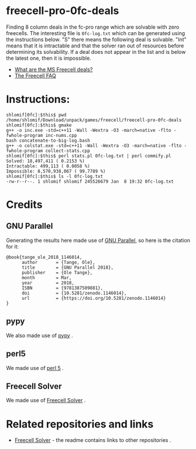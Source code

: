 # freecell-pro-0fc-deals

Finding 8 column deals in the fc-pro range which are solvable with zero
freecells. The interesting file is `0fc-log.txt` which can be generated using
the instructions below. "S" there means the following deal is solvable. "Int"
means that it is intractable and that the solver ran out of resources before
determining its solvability. If a deal does not appear in the list and is below
the latest one, then it is impossible.

* [What are the MS Freecell deals?](http://fc-solve.shlomifish.org/faq.html#what_are_ms_deals)
* [The Freecell FAQ](http://www.solitairelaboratory.com/fcfaq.html)

# Instructions:

```
shlomif[0fc]:$this$ pwd
/home/shlomif/Download/unpack/games/freecell/freecell-pro-0fc-deals
shlomif[0fc]:$this$ gmake
g++ -o inc.exe -std=c++11 -Wall -Wextra -O3 -march=native -flto -fwhole-program inc-nums.cpp
bash concatenate-to-big-log.bash
g++ -o colstat.exe -std=c++11 -Wall -Wextra -O3 -march=native -flto -fwhole-program collect-stats.cpp
shlomif[0fc]:$this$ perl stats.pl 0fc-log.txt | perl commify.pl
Solved: 18,497,411 ( 0.2153 %)
Intractable: 499,113 ( 0.0058 %)
Impossible: 8,570,938,067 ( 99.7789 %)
shlomif[0fc]:$this$ ls -l 0fc-log.txt
-rw-r--r--. 1 shlomif shlomif 245526679 Jan  8 19:32 0fc-log.txt
```

# Credits

## GNU Parallel

Generating the results here made use of
[GNU Parallel](https://www.gnu.org/software/parallel/), so here is the citation
for it:

```
@book{tange_ole_2018_1146014,
      author       = {Tange, Ole},
      title        = {GNU Parallel 2018},
      publisher    = {Ole Tange},
      month        = Mar,
      year         = 2018,
      ISBN         = {9781387509881},
      doi          = {10.5281/zenodo.1146014},
      url          = {https://doi.org/10.5281/zenodo.1146014}
}
```

## pypy

We also made use of [pypy](http://pypy.org/) .

## perl5

We made use of [perl 5](https://dev.perl.org/perl5/) .

## Freecell Solver

We made use of [Freecell Solver](http://fc-solve.shlomifish.org/) .

# Related repositories and links

* [Freecell Solver](https://github.com/shlomif/fc-solve) - the readme contains links to other repositories .
